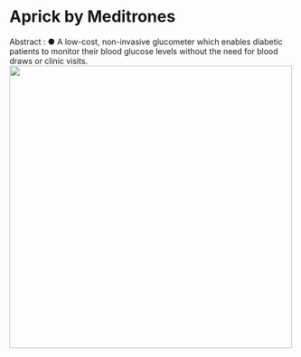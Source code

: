# Aprick by Meditrones
Abstract : ● A low-cost, non-invasive glucometer which enables diabetic patients to monitor their
 blood glucose levels without the need for blood draws or clinic visits.
 <img src=" ![Aprick](https://github.com/user-attachments/assets/0ce704d8-9f37-4909-bde7-e2de586f7ca9)"  width="500"/>




 
